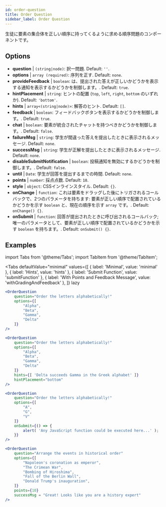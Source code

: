 ```yaml
---
id: order-question
title: Order Question
sidebar_label: Order Question
---
```


生徒に要素の集合体を正しい順序に持ってくるように求める順序問題のコンポーネントです。

## Options

* __question__ | `(string|node)`: 択一問題. Default: `''`.
* __options__ | `array (required)`: 序列を正す. Default: `none`.
* __provideFeedback__ | `boolean`: は、提出された答えが正しいかどうかを表示する通知を表示するかどうかを制御します。. Default: `true`.
* __hintPlacement__ | `string`: ヒントの配置 (`top`, `left`, `right`, `bottom` のいずれか). Default: `'bottom'`.
* __hints__ | `array<(string|node)>`: 解答のヒント. Default: `[]`.
* __feedback__ | `boolean`: フィードバックボタンを表示するかどうかを制御します。. Default: `true`.
* __chat__ | `boolean`: 要素が統合されたチャットを持つべきかどうかを制御します。. Default: `false`.
* __failureMsg__ | `string`: 学生が間違った答えを提出したときに表示されるメッセージ. Default: `none`.
* __successMsg__ | `string`: 学生が正解を提出したときに表示されるメッセージ. Default: `none`.
* __disableSubmitNotification__ | `boolean`: 投稿通知を無効にするかどうかを制御します。. Default: `false`.
* __until__ | `Date`: 学生が回答を提出するまでの時間. Default: `none`.
* __points__ | `number`: 採点点数. Default: `10`.
* __style__ | `object`: CSSインラインスタイル. Default: `{}`.
* __onChange__ | `function`: これは要素をドラッグした後にトリガされるコールバックで、2つのパラメータを持ちます: 要素が正しい順序で配置されているかどうかを示す `boolean` と、現在の順序を示す `array` です。. Default: `onChange() {}`.
* __onSubmit__ | `function`: 回答が提出されたときに呼び出されるコールバック; 唯一のパラメータとして、要素が正しい順序で配置されているかどうかを示す `boolean` を持ちます。. Default: `onSubmit() {}`.


## Examples

import Tabs from '@theme/Tabs';
import TabItem from '@theme/TabItem';

<Tabs
    defaultValue="minimal"
    values={[
        { label: 'Minimal', value: 'minimal' },
        { label: 'Hints', value: 'hints' },
        { label: 'Submit Function', value: 'submitFunction' },
        { label: 'With Points and Feedback Message', value: 'withGradingAndFeedback' },
    ]}
    lazy
>

<TabItem value="minimal">

```jsx live
<OrderQuestion
    question="Order the letters alphabetically!"
    options={[
        "Alpha",
        "Beta",
        "Gamma",
        "Delta"
    ]}
/>
```
</TabItem>

<TabItem value="hints">

```jsx live
<OrderQuestion
    question="Order the letters alphabetically!"
    options={[
        "Alpha",
        "Beta",
        "Gamma",
        "Delta"
    ]}
    hints={[ 'Delta succeeds Gamma in the Greek alphabet' ]}
    hintPlacement="bottom"
/>
```
</TabItem>

<TabItem value="submitFunction">

```jsx live
<OrderQuestion
    question="Order the letters alphabetically!"
    options={[
        "A",
        "G",
        "V"
    ]}
    onSubmit={() => {
        alert( 'Any JavaScript function could be executed here...' );
    }}
/>
```
</TabItem>

<TabItem value="withGradingAndFeedback">

```jsx live
<OrderQuestion
    question="Arrange the events in historical order"
    options={[
        "Napoleon's coronation as emperor",
        "The Crimean War",
        "Bombing of Hiroshima",
        "Fall of the Berlin Wall",
        "Donald Trump's inauguration",
    ]}
    points={10}
    successMsg = "Great! Looks like you are a history expert"
/>
```
</TabItem>

</Tabs>
